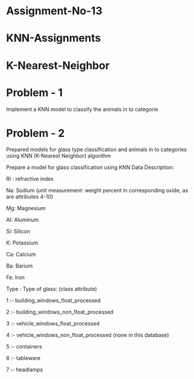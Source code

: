 # Assignment-No-13

# KNN-Assignments
# K-Nearest-Neighbor

# Problem - 1
Implement a KNN model to classify the animals in to categorie

# Problem - 2
Prepared models for glass type classification and animals in to categories using KNN (K-Nearest Neighbor) algorithm

Prepare a model for glass classification using KNN Data Description:

RI : refractive index

Na: Sodium (unit measurement: weight percent in corresponding oxide, as are attributes 4-10)

Mg: Magnesium

AI: Aluminum

Si: Silicon

K: Potassium

Ca: Calcium

Ba: Barium

Fe: Iron

Type : Type of glass: (class attribute)

1 :- building_windows_float_processed

2 :- building_windows_non_float_processed

3 :- vehicle_windows_float_processed

4 :- vehicle_windows_non_float_processed (none in this database)

5 :- containers

6 :- tableware

7 :- headlamps
